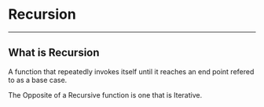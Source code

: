# Recursion

---

## What is Recursion

A function that repeatedly invokes itself until it reaches an end point refered to as a base case.

The Opposite of a Recursive function is one that is Iterative.

